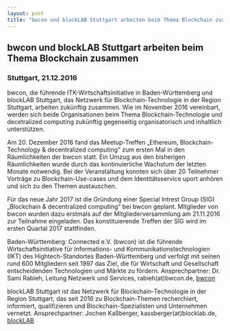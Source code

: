 ```yaml
---
layout: post
title: "bwcon und blockLAB Stuttgart arbeiten beim Thema Blockchain zusammen"
---
```


## bwcon und blockLAB Stuttgart arbeiten beim Thema Blockchain zusammen

### Stuttgart, 21.12.2016

bwcon, die führende ITK-Wirtschaftsinitiative in Baden-Württemberg und blockLAB Stuttgart, das Netzwerk für Blockchain-Technologie in der Region Stuttgart,  arbeiten zukünftig zusammen. Wie im November 2016 vereinbart, werden sich beide Organisationen beim Thema Blockchain-Technologie und decetralized computing zukünftig gegenseitig organisatorisch und inhaltlich unterstützen.

Am 20. Dezember 2016 fand das Meetup-Treffen „Ethereum, Blockchain-Technology & decentralized computing“ zum ersten Mal in den Räumlichkeiten der bwcon statt. Ein Umzug aus den bisherigen Räumlichkeiten wurde durch das kontinuierliche Wachstum der letzten Monate notwendig. Bei der Veranstaltung konnten sich über 20 Teilnehmer Vorträge zu Blockchain-Use-cases und dem Identitätsservice uport anhören und sich zu den Themen austauschen.

Für das neue Jahr 2017 ist die Gründung einer Special Intrest Group (SIG) „Blockchain & decentralized computing“ bei bwcon geplant. Mitglieder von bwcon wurden dazu erstmals auf der Mitgliederversammlung am 21.11.2016 zur Teilnahme eingeladen. Das konstituierende Treffen der SIG wird im ersten Quartal 2017 stattfinden.


Baden-Württemberg: Connected e.V. (bwcon) ist die führende Wirtschaftsinitiative für Informations- und Kommunikationstechnologien (IKT) des Hightech-Standortes Baden-Württemberg und verfolgt mit seinen rund 600 Mitgliedern seit 1997 das Ziel, die für Wirtschaft und Gesellschaft entscheidenden Technologien und Märkte zu fördern.
Ansprechpartner: Dr. Sami Rabieh, Leitung Netzwerk und Services, rabieh(at)bwcon.de, [bwcon](www.bwcon.de)

blockLAB Stuttgart ist das Netzwerk für Blockchain-Technologie in der Region Stuttgart, das seit 2016 zu Blockchain-Themen  recherchiert, informiert, qualifizieren und Blockchain-Spezialisten und Unternehmen vernetzt.
Ansprechpartner: Jochen Kaßberger, kassberger(at)blocklab.de, [blockLAB](www.blocklab.de)
